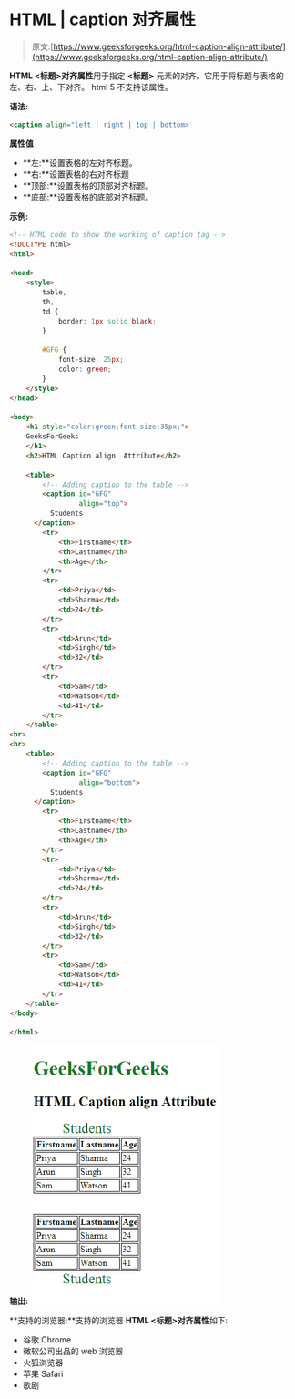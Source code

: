 # HTML | caption 对齐属性

> 原文:[https://www.geeksforgeeks.org/html-caption-align-attribute/](https://www.geeksforgeeks.org/html-caption-align-attribute/)

**HTML <标题>对齐属性**用于指定 **<标题>** 元素的对齐。它用于将标题与表格的左、右、上、下对齐。
html 5 不支持该属性。

**语法:**

```html
<caption align="left | right | top | bottom> 
```

**属性值**

*   **左:**设置表格的左对齐标题。
*   **右:**设置表格的右对齐标题
*   **顶部:**设置表格的顶部对齐标题。
*   **底部:**设置表格的底部对齐标题。

**示例:**

```html
<!-- HTML code to show the working of caption tag -->
<!DOCTYPE html>
<html>

<head>
    <style>
        table,
        th,
        td {
            border: 1px solid black;
        }

        #GFG {
            font-size: 25px;
            color: green;
        }
    </style>
</head>

<body>
    <h1 style="color:green;font-size:35px;"> 
    GeeksForGeeks 
    </h1>
    <h2>HTML Caption align  Attribute</h2>

    <table>
        <!-- Adding caption to the table -->
        <caption id="GFG"
                 align="top">
          Students
      </caption>
        <tr>
            <th>Firstname</th>
            <th>Lastname</th>
            <th>Age</th>
        </tr>
        <tr>
            <td>Priya</td>
            <td>Sharma</td>
            <td>24</td>
        </tr>
        <tr>
            <td>Arun</td>
            <td>Singh</td>
            <td>32</td>
        </tr>
        <tr>
            <td>Sam</td>
            <td>Watson</td>
            <td>41</td>
        </tr>
    </table>
<br>
<br>
    <table>
        <!-- Adding caption to the table -->
        <caption id="GFG"
                 align="bottom">
          Students
      </caption>
        <tr>
            <th>Firstname</th>
            <th>Lastname</th>
            <th>Age</th>
        </tr>
        <tr>
            <td>Priya</td>
            <td>Sharma</td>
            <td>24</td>
        </tr>
        <tr>
            <td>Arun</td>
            <td>Singh</td>
            <td>32</td>
        </tr>
        <tr>
            <td>Sam</td>
            <td>Watson</td>
            <td>41</td>
        </tr>
    </table>
</body>

</html>
```

**输出:**
![](img/61f8118ce83c637ad871c4ebfec33cac.png)

**支持的浏览器:**支持的浏览器 **HTML <标题>对齐属性**如下:

*   谷歌 Chrome
*   微软公司出品的 web 浏览器
*   火狐浏览器
*   苹果 Safari
*   歌剧